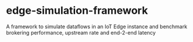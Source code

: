 # edge-simulation-framework
A framework to simulate dataflows in an IoT Edge instance and benchmark brokering performance, upstream rate and end-2-end latency 
